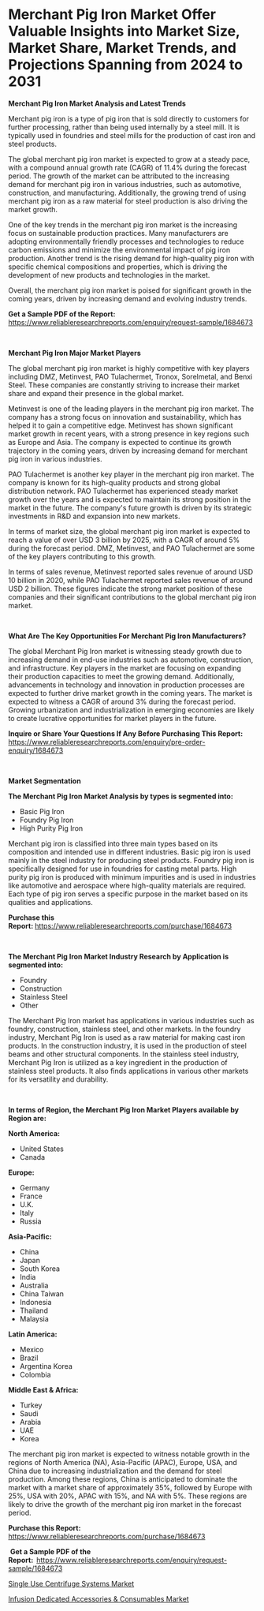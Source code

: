 <p><h1>Merchant Pig Iron Market Offer Valuable Insights into Market Size, Market Share, Market Trends, and Projections Spanning from 2024 to 2031</h1></p><p><strong>Merchant Pig Iron Market Analysis and Latest Trends</strong></p>
<p><p>Merchant pig iron is a type of pig iron that is sold directly to customers for further processing, rather than being used internally by a steel mill. It is typically used in foundries and steel mills for the production of cast iron and steel products.</p><p>The global merchant pig iron market is expected to grow at a steady pace, with a compound annual growth rate (CAGR) of 11.4% during the forecast period. The growth of the market can be attributed to the increasing demand for merchant pig iron in various industries, such as automotive, construction, and manufacturing. Additionally, the growing trend of using merchant pig iron as a raw material for steel production is also driving the market growth.</p><p>One of the key trends in the merchant pig iron market is the increasing focus on sustainable production practices. Many manufacturers are adopting environmentally friendly processes and technologies to reduce carbon emissions and minimize the environmental impact of pig iron production. Another trend is the rising demand for high-quality pig iron with specific chemical compositions and properties, which is driving the development of new products and technologies in the market.</p><p>Overall, the merchant pig iron market is poised for significant growth in the coming years, driven by increasing demand and evolving industry trends.</p></p>
<p><strong>Get a Sample PDF of the Report:&nbsp;</strong> <a href="https://www.reliableresearchreports.com/enquiry/request-sample/1684673">https://www.reliableresearchreports.com/enquiry/request-sample/1684673</a></p>
<p>&nbsp;</p>
<p><strong>Merchant Pig Iron Major Market Players</strong></p>
<p><p>The global merchant pig iron market is highly competitive with key players including DMZ, Metinvest, PAO Tulachermet, Tronox, Sorelmetal, and Benxi Steel. These companies are constantly striving to increase their market share and expand their presence in the global market.</p><p>Metinvest is one of the leading players in the merchant pig iron market. The company has a strong focus on innovation and sustainability, which has helped it to gain a competitive edge. Metinvest has shown significant market growth in recent years, with a strong presence in key regions such as Europe and Asia. The company is expected to continue its growth trajectory in the coming years, driven by increasing demand for merchant pig iron in various industries.</p><p>PAO Tulachermet is another key player in the merchant pig iron market. The company is known for its high-quality products and strong global distribution network. PAO Tulachermet has experienced steady market growth over the years and is expected to maintain its strong position in the market in the future. The company's future growth is driven by its strategic investments in R&D and expansion into new markets.</p><p>In terms of market size, the global merchant pig iron market is expected to reach a value of over USD 3 billion by 2025, with a CAGR of around 5% during the forecast period. DMZ, Metinvest, and PAO Tulachermet are some of the key players contributing to this growth.</p><p>In terms of sales revenue, Metinvest reported sales revenue of around USD 10 billion in 2020, while PAO Tulachermet reported sales revenue of around USD 2 billion. These figures indicate the strong market position of these companies and their significant contributions to the global merchant pig iron market.</p></p>
<p>&nbsp;</p>
<p><strong>What Are The Key Opportunities For Merchant Pig Iron Manufacturers?</strong></p>
<p><p>The global Merchant Pig Iron market is witnessing steady growth due to increasing demand in end-use industries such as automotive, construction, and infrastructure. Key players in the market are focusing on expanding their production capacities to meet the growing demand. Additionally, advancements in technology and innovation in production processes are expected to further drive market growth in the coming years. The market is expected to witness a CAGR of around 3% during the forecast period. Growing urbanization and industrialization in emerging economies are likely to create lucrative opportunities for market players in the future.</p></p>
<p><strong>Inquire or Share Your Questions If Any Before Purchasing This Report:</strong> <a href="https://www.reliableresearchreports.com/enquiry/pre-order-enquiry/1684673">https://www.reliableresearchreports.com/enquiry/pre-order-enquiry/1684673</a></p>
<p>&nbsp;</p>
<p><strong>Market Segmentation</strong></p>
<p><strong>The Merchant Pig Iron Market Analysis by types is segmented into:</strong></p>
<p><ul><li>Basic Pig Iron</li><li>Foundry Pig Iron</li><li>High Purity Pig Iron</li></ul></p>
<p><p>Merchant pig iron is classified into three main types based on its composition and intended use in different industries. Basic pig iron is used mainly in the steel industry for producing steel products. Foundry pig iron is specifically designed for use in foundries for casting metal parts. High purity pig iron is produced with minimum impurities and is used in industries like automotive and aerospace where high-quality materials are required. Each type of pig iron serves a specific purpose in the market based on its qualities and applications.</p></p>
<p><strong>Purchase this Report:&nbsp;</strong><a href="https://www.reliableresearchreports.com/purchase/1684673">https://www.reliableresearchreports.com/purchase/1684673</a></p>
<p>&nbsp;</p>
<p><strong>The Merchant Pig Iron Market Industry Research by Application is segmented into:</strong></p>
<p><ul><li>Foundry</li><li>Construction</li><li>Stainless Steel</li><li>Other</li></ul></p>
<p><p>The Merchant Pig Iron market has applications in various industries such as foundry, construction, stainless steel, and other markets. In the foundry industry, Merchant Pig Iron is used as a raw material for making cast iron products. In the construction industry, it is used in the production of steel beams and other structural components. In the stainless steel industry, Merchant Pig Iron is utilized as a key ingredient in the production of stainless steel products. It also finds applications in various other markets for its versatility and durability.</p></p>
<p>&nbsp;</p>
<p><strong>In terms of Region, the Merchant Pig Iron Market Players available by Region are:</strong></p>
<p>
    <p> <strong> North America: </strong>
        <ul>
            <li>United States</li>
            <li>Canada</li>
        </ul>
        </p> 
    <p> <strong> Europe: </strong>
        <ul>
            <li>Germany</li>
            <li>France</li>
            <li>U.K.</li>
            <li>Italy</li>
            <li>Russia</li>
        </ul>
        </p> 
    <p> <strong> Asia-Pacific: </strong>
        <ul>
            <li>China</li>
            <li>Japan</li>
            <li>South Korea</li>
            <li>India</li>
            <li>Australia</li>
            <li>China Taiwan</li>
            <li>Indonesia</li>
            <li>Thailand</li>
            <li>Malaysia</li>
        </ul>
        </p> 
    <p> <strong> Latin America: </strong>
        <ul>
            <li>Mexico</li>
            <li>Brazil</li>
            <li>Argentina Korea</li>
            <li>Colombia</li>
        </ul>
        </p> 
    <p> <strong> Middle East & Africa: </strong>
        <ul>
            <li>Turkey</li>
            <li>Saudi</li>
            <li>Arabia</li>
            <li>UAE</li>
            <li>Korea</li>
        </ul>
    </p>
    </p>
<p><p>The merchant pig iron market is expected to witness notable growth in the regions of North America (NA), Asia-Pacific (APAC), Europe, USA, and China due to increasing industrialization and the demand for steel production. Among these regions, China is anticipated to dominate the market with a market share of approximately 35%, followed by Europe with 25%, USA with 20%, APAC with 15%, and NA with 5%. These regions are likely to drive the growth of the merchant pig iron market in the forecast period.</p></p>
<p><strong>Purchase this Report: </strong><a href="https://www.reliableresearchreports.com/purchase/1684673">https://www.reliableresearchreports.com/purchase/1684673</a></p>
<p>&nbsp;<strong>Get a Sample PDF of the Report:&nbsp;&nbsp;</strong><a href="https://www.reliableresearchreports.com/enquiry/request-sample/1684673">https://www.reliableresearchreports.com/enquiry/request-sample/1684673</a></p>
<p><strong></strong></p>
<p><p><a href="https://issuu.com/reportprime-2/docs/single-use-centrifuge-systems-market-size-2030.ppt">Single Use Centrifuge Systems Market</a></p><p><a href="https://issuu.com/reportprime-2/docs/infusion-dedicated-accessories-consumables-market-">Infusion Dedicated Accessories & Consumables Market</a></p></p>